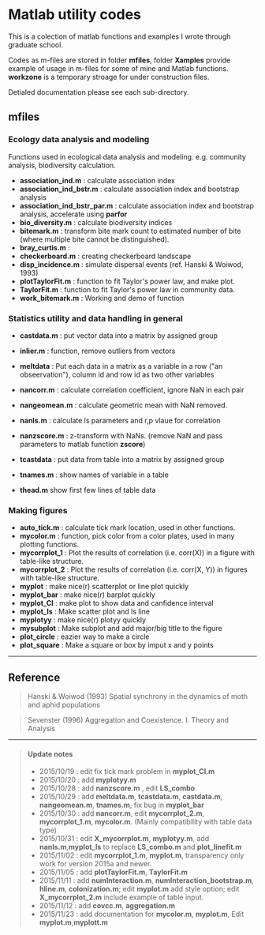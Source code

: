 # Matlab utility codes

This is a colection of matlab functions and examples I wrote through graduate school. 

Codes as m-files are stored in folder **mfiles**, folder **Xamples** provide example of usage in m-files for some of mine and Matlab functions. **workzone** is a temporary stroage for under construction files.

Detialed documentation please see each sub-directory.

## mfiles
### Ecology data analysis and modeling
Functions used in ecological data analysis and modeling. e.g. community analysis, biodiversity calculation.

* **association\_ind.m** : calculate association index
* **association\_ind\_bstr.m** :  calculate association index and bootstrap analysis
* **association\_ind\_bstr\_par.m** :  calculate association index and bootstrap analysis, accelerate using **parfor**
* **bio_diversity.m** : calculate biodiversity indices
* **bitemark.m** : transform bite mark count to estimated number of bite (where multiple bite cannot be distinguished).
* **bray_curtis.m** : 
* **checkerboard.m** : creating checkerboard landscape
* **disp_incidence.m** : simulate dispersal events (ref. Hanski & Woiwod, 1993)
* **plotTaylorFit.m** : function to fit Taylor's power law, and make plot.
* **TaylorFit.m** : function to fit Taylor's power law in community data.
* **work_bitemark.m** : Working and demo of function 
### Statistics utility and data handling in general
* **castdata.m** : put vector data into a matrix by assigned group
* **inlier.m** : function, remove outliers from vectors

* **meltdata** : Put each data in a matrix as a variable in a row ("an obseervation"), column id and row id as two other variables 
* **nancorr.m** : calculate correlation coefficient, ignore NaN in each pair
* **nangeomean.m** : calculate geometric mean with NaN removed. 
* **nanls.m** :  calculate ls parameters and r,p vlaue for correlation
* **nanzscore.m** : z-transform with NaNs. (remove NaN and pass parameters to matlab function **zscore**)
* **tcastdata** : put data from table into a matrix by assigned group
* **tnames.m** : show names of variable in a table
* **thead.m** show first few lines of table data 

### Making figures

* **auto_tick.m** : calculate tick mark location, used in other functions. 
* **mycolor.m** : function, pick color from a color plates, used in many plotting functions.
* **mycorrplot_1** : Plot the results of correlation (i.e. corr(X)) in a figure with table-like structure.
* **mycorrplot_2** : Plot the results of correlation (i.e. corr(X, Y)) in figures with table-like structure.
* **myplot** : make nice(r) scatterplot or line plot quickly
* **myplot_bar** :  make nice(r) barplot quickly
* **myplot_CI** : make plot to show data and canfidence interval 
* **myplot_ls** : Make scatter plot and ls line
* **myplotyy** : make nice(r) plotyy quickly
* **mysubplot** : Make subplot and add major/big title to the figure
* **plot_circle** : eazier way to make a circle
* **plot_square** : Make a square or box by imput x and y points


---
## Reference
>Hanski & Woiwod (1993) Spatial synchrony in the dynamics of moth and aphid populations

>Sevenster (1996) Aggregation and Coexistence. I. Theory and Analysis

---
>#### Update notes
> * 2015/10/19 : edit fix tick mark problem in **myplot_CI.m**
> * 2015/10/20 : add **myplotyy.m**
> * 2015/10/28 : add **nanzscore.m** , edit **LS_combo**
> * 2015/10/29 : add **meltdata.m**, **tcastdata.m**, **castdata.m**,  **nangeomean.m**, **tnames.m**, fix bug in **myplot_bar**
> * 2015/10/30 : add **nancorr.m**, edit **mycorrplot_2.m**, **mycorrplot\_1.m**, **mycolor.m**. (Mainly compatibility with table data type)
> * 2015/10/31 : edit **X\_mycorrplot.m**, **myplotyy.m**, add **nanls.m**,**myplot\_ls** to replace **LS\_combo.m** and **plot\_linefit.m**
> * 2015/11/02 : edit  **mycorrplot_1.m**, **myplot.m**, transparency only work for version 2015a and newer.
> * 2015/11/05 : add **plotTaylorFit.m**, **TaylorFit.m**
> * 2015/11/11 : add **numInteraction.m**, **numInteraction\_bootstrap.m**, **hline.m**, **colonization.m**; edit **myplot.m** add style option; edit **X\_mycorrplot_2.m** include example of table input.
> * 2015/11/12 : add **covcc.m**, **aggregation.m**
> * 2015/11/23 : add documentation for **mycolor.m**, **myplot.m**, Edit **myplot.m**,**myplott.m**